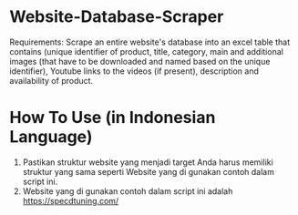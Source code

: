 # Website-Database-Scraper
Requirements: Scrape an entire website's database into an excel table that contains (unique identifier of product, title, category, main and additional images (that have to be downloaded and named based on the unique identifier), Youtube links to the videos (if present), description and availability of product.

# How To Use (in Indonesian Language)
1. Pastikan struktur website yang menjadi target Anda harus memiliki struktur yang sama seperti Website yang di gunakan contoh dalam script ini.
2. Website yang di gunakan contoh dalam script ini adalah https://specdtuning.com/
